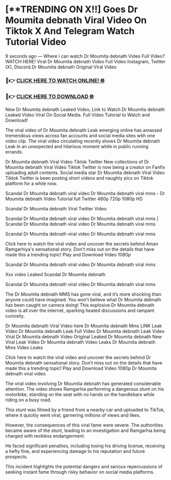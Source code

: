 # [**TRENDING ON X!!] Goes Dr Moumita debnath Viral Video On Tiktok X And Telegram Watch Tutorial Video

9 seconds ago — Where i can watch Dr Moumita debnath Video Full Video? WATCH HERE! Viral Dr Moumita debnath Video Full Video Instagram, Twitter (X), Discord.Dr Moumita debnath Original Viral Video

### 🔴👉 [CLICK HERE TO WATCH ONLINE! 🌐](https://nioki.today/viral-leaked-video-watch-free-online/)

### 🔴👉 [CLICK HERE TO DOWNLOAD 🌐](https://nioki.today/viral-leaked-video-watch-free-online/)

New Dr Moumita debnath Leaked Video, Link to Watch Dr Moumita debnath Leaked Video Viral On Social Media. Full Video Tutorial to Watch and Download!

The viral video of Dr Moumita debnath Leak emerging online has amassed tremendous views across fan accounts and social media sites with one video clip. The viral video circulating recently shows Dr Moumita debnath Leak in an unexpected and hilarious moment while in public running errands.

Dr Moumita debnath Viral Video Tiktok Twitter New collections of Dr Moumita debnath Viral Video Tiktok Twitter is now being a creator on Fanfix uploading adult contents. Social media star Dr Moumita debnath Viral Video Tiktok Twitter is been posting short videos and naughty pics on Tiktok platform for a while now.

Scandal Dr Moumita debnath viral video Dr Moumita debnath viral mms - Dr Moumita debnath Video Tutorial full Twitter 480p 720p 1080p HD

Scandal Dr Moumita debnath Viral Twitter Video

Scandal Dr Moumita debnath viral video Dr Moumita debnath viral mms | Scandal Dr Moumita debnath viral video Dr Moumita debnath viral mms

Scandal Dr Moumita debnath viral video Dr Moumita debnath viral mms

Click here to watch the viral video and uncover the secrets behind Aman Ramgarhiya's sensational story. Don't miss out on the details that have made this a trending topic! Play and Download Video 1080p

Scandal Dr Moumita debnath viral video Dr Moumita debnath viral mms

Xxx video Leaked Scandal Dr Moumita debnath

Scandal Dr Moumita debnath viral video Dr Moumita debnath viral mms

The Dr Moumita debnath MMS has gone viral, and it’s more shocking than anyone could have imagined. You won’t believe what Dr Moumita debnath has been caught on camera doing! This explosive Dr Moumita debnath video is all over the internet, sparking heated discussions and rampant curiosity.

Dr Moumita debnath Viral Video here Dr Moumita debnath Mms LINK Leak Video Dr Moumita debnath Leak Full Video Dr Moumita debnath Leak Video Viral Dr Moumita debnath Video Original Leaked Dr Moumita debnath New Viral Leak Video Dr Moumita debnath Video Leaks Dr Moumita debnath Mms Video Leaks

Click here to watch the viral video and uncover the secrets behind Dr Moumita debnath sensational story. Don’t miss out on the details that have made this a trending topic! Play and Download Video 1080p Dr Moumita debnath viral video

The viral video involving Dr Moumita debnath has generated considerable attention. The video shows Ramgarhia performing a dangerous stunt on his motorbike, standing on the seat with no hands on the handlebars while riding on a busy road.

This stunt was filmed by a friend from a nearby car and uploaded to TikTok, where it quickly went viral, garnering millions of views and likes.

However, the consequences of this viral fame were severe. The authorities became aware of the stunt, leading to an investigation and Ramgarhia being charged with reckless endangerment.

He faced significant penalties, including losing his driving license, receiving a hefty fine, and experiencing damage to his reputation and future prospects.

This incident highlights the potential dangers and serious repercussions of seeking instant fame through risky behavior on social media platforms.

